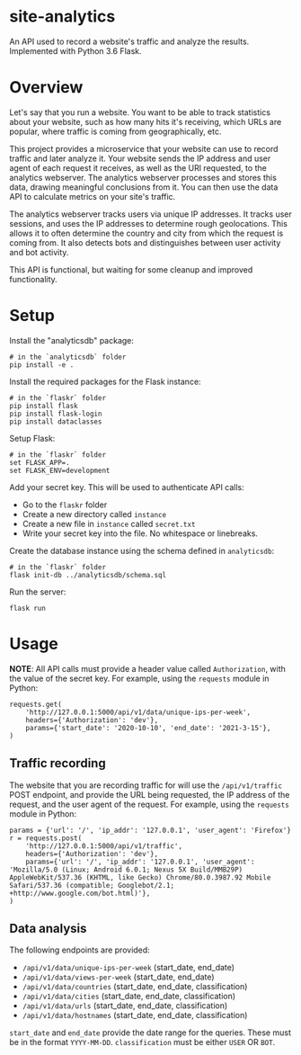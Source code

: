 # site-analytics

An API used to record a website's traffic and analyze the results. Implemented with Python 3.6 Flask.

# Overview

Let's say that you run a website. You want to be able to track statistics about your website, such as how many hits it's receiving, which URLs are popular, where traffic is coming from geographically, etc.

This project provides a microservice that your website can use to record traffic and later analyze it. Your website sends the IP address and user agent of each request it receives, as well as the URl requested, to the analytics webserver. The analytics webserver processes and stores this data, drawing meaningful conclusions from it. You can then use the data API to calculate metrics on your site's traffic.

The analytics webserver tracks users via unique IP addresses. It tracks user sessions, and uses the IP addresses to determine rough geolocations. This allows it to often determine the country and city from which the request is coming from. It also detects bots and distinguishes between user activity and bot activity.

This API is functional, but waiting for some cleanup and improved functionality.

# Setup

Install the "analyticsdb" package:
```
# in the `analyticsdb` folder
pip install -e .
```

Install the required packages for the Flask instance:
```
# in the `flaskr` folder
pip install flask
pip install flask-login
pip install dataclasses
```

Setup Flask:
```
# in the `flaskr` folder
set FLASK_APP=.
set FLASK_ENV=development
```

Add your secret key. This will be used to authenticate API calls:
- Go to the `flaskr` folder
- Create a new directory called `instance`
- Create a new file in `instance` called `secret.txt`
- Write your secret key into the file. No whitespace or linebreaks.

Create the database instance using the schema defined in `analyticsdb`:
```
# in the `flaskr` folder
flask init-db ../analyticsdb/schema.sql
```

Run the server:
```
flask run
```

# Usage

**NOTE**: All API calls must provide a header value called `Authorization`, with the value of the secret key. For example, using the `requests` module in Python:
```
requests.get(
    'http://127.0.0.1:5000/api/v1/data/unique-ips-per-week',
    headers={'Authorization': 'dev'},
    params={'start_date': '2020-10-10', 'end_date': '2021-3-15'},
)
```

## Traffic recording

The website that you are recording traffic for will use the `/api/v1/traffic` POST endpoint, and provide the URL being requested, the IP address of the request, and the user agent of the request. For example, using the `requests` module in Python:
```
params = {'url': '/', 'ip_addr': '127.0.0.1', 'user_agent': 'Firefox'}
r = requests.post(
    'http://127.0.0.1:5000/api/v1/traffic', 
    headers={'Authorization': 'dev'},
    params={'url': '/', 'ip_addr': '127.0.0.1', 'user_agent': 'Mozilla/5.0 (Linux; Android 6.0.1; Nexus 5X Build/MMB29P) AppleWebKit/537.36 (KHTML, like Gecko) Chrome/80.0.3987.92 Mobile Safari/537.36 (compatible; Googlebot/2.1; +http://www.google.com/bot.html)'},
)
```

## Data analysis

The following endpoints are provided:
- `/api/v1/data/unique-ips-per-week` (start_date, end_date)
- `/api/v1/data/views-per-week` (start_date, end_date)
- `/api/v1/data/countries` (start_date, end_date, classification)
- `/api/v1/data/cities` (start_date, end_date, classification)
- `/api/v1/data/urls` (start_date, end_date, classification)
- `/api/v1/data/hostnames` (start_date, end_date, classification)

`start_date` and `end_date` provide the date range for the queries. These must be in the format `YYYY-MM-DD`. `classification` must be either `USER` OR `BOT`.
